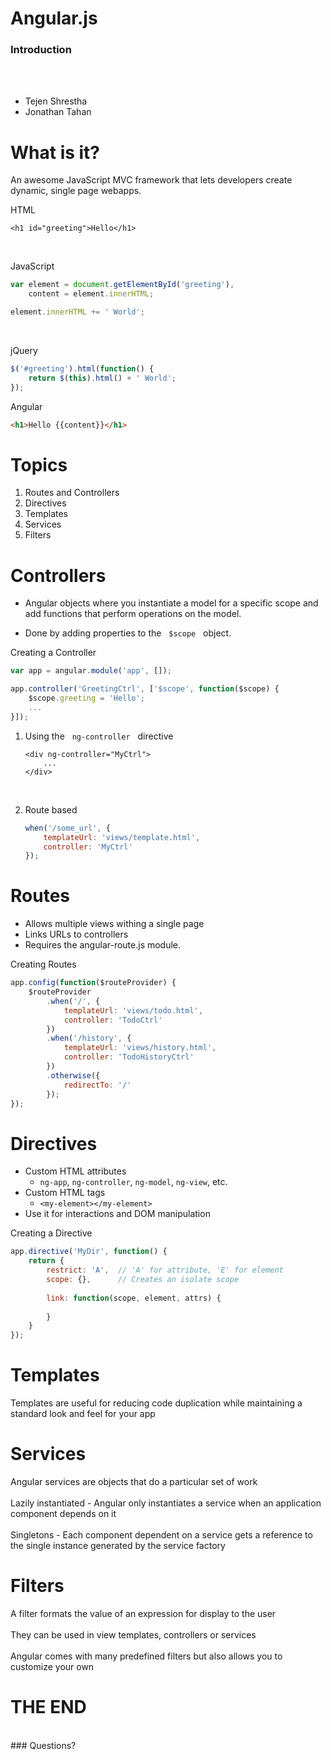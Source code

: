 # Angular.js

### Introduction

<br>
<br>

- Tejen Shrestha
- Jonathan Tahan

>>>>

# What is it?

An awesome JavaScript MVC framework that lets developers create dynamic, single page
webapps.

>>>>

HTML

```
<h1 id="greeting">Hello</h1>
```
<br>

JavaScript

```javascript
var element = document.getElementById('greeting'),
    content = element.innerHTML;

element.innerHTML += ' World';
```
<br>

jQuery

```javascript
$('#greeting').html(function() {
    return $(this).html() + ' World';
});

```

>>>>

Angular

```html
<h1>Hello {{content}}</h1>
```

>>>>

# Topics

1. Routes and Controllers
2. Directives
3. Templates
4. Services
5. Filters

>>>>

# Controllers

- Angular objects where you instantiate a model for a specific scope and add functions
that perform operations on the model.

- Done by adding properties to the &nbsp; `$scope` &nbsp;  object.

>>>>

Creating a Controller
 
```javascript
var app = angular.module('app', []);

app.controller('GreetingCtrl', ['$scope', function($scope) {
    $scope.greeting = 'Hello';
    ...
}]);
```

>>>>

1. Using the &nbsp; `ng-controller` &nbsp; directive

    ```
    <div ng-controller="MyCtrl">
        ...
    </div>
    ```
<br> 

2. Route based

    ```javascript
    when('/some_url', {
        templateUrl: 'views/template.html',
        controller: 'MyCtrl'
    });
    ```
    
>>>>

# Routes

- Allows multiple views withing a single page <!-- .element: class="fragment" data-fragment-index="1" -->
- Links URLs to controllers <!-- .element: class="fragment" data-fragment-index="2" -->
- Requires the angular-route.js module. <!-- .element: class="fragment" data-fragment-index="3" -->

>>>>

Creating Routes

```javascript
app.config(function($routeProvider) {
    $routeProvider
        .when('/', {
            templateUrl: 'views/todo.html',
            controller: 'TodoCtrl'
        })
        .when('/history', {
            templateUrl: 'views/history.html',
            controller: 'TodoHistoryCtrl'
        })
        .otherwise({
            redirectTo: '/'
        }); 
});
```

>>>>

# Directives

- Custom HTML attributes
    - `ng-app`, `ng-controller`, `ng-model`, `ng-view`, etc.
- Custom HTML tags
    - `<my-element></my-element>`
- Use it for interactions and DOM manipulation

>>>>

Creating a Directive

```javascript
app.directive('MyDir', function() {
    return {
        restrict: 'A',  // 'A' for attribute, 'E' for element
        scope: {},      // Creates an isolate scope
        
        link: function(scope, element, attrs) {
        
        }
    }
});
```

>>>>

# Templates

Templates are useful for reducing code duplication while maintaining a standard look and feel for your app

>>>>

# Services

Angular services are objects that do a particular set of work
<br><br>
Lazily instantiated - Angular only instantiates a service when an application component depends on it<br><br>
Singletons - Each component dependent on a service gets a reference to the single instance generated by the service factory


>>>>

# Filters

A filter formats the value of an expression for display to the user
<br><br>
They can be used in view templates, controllers or services
<br><br>
Angular comes with many predefined filters but also allows you to customize your own

>>>>

# THE END
<br>
### Questions?


